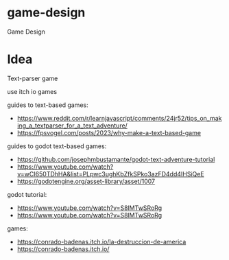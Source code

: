 # game-design
Game Design

# Idea
Text-parser game  

use itch io games 

guides to text-based games: 
- https://www.reddit.com/r/learnjavascript/comments/24jr52/tips_on_making_a_textparser_for_a_text_adventure/
- https://fpsvogel.com/posts/2023/why-make-a-text-based-game

guides to godot text-based games:
- https://github.com/josephmbustamante/godot-text-adventure-tutorial
- https://www.youtube.com/watch?v=wCI650TDhHA&list=PLpwc3ughKbZfkSPko3azFD4dd4IHSiQeE
- https://godotengine.org/asset-library/asset/1007

godot tutorial: 
- https://www.youtube.com/watch?v=S8lMTwSRoRg
- https://www.youtube.com/watch?v=S8lMTwSRoRg

games: 
- https://conrado-badenas.itch.io/la-destruccion-de-america
- https://conrado-badenas.itch.io/
